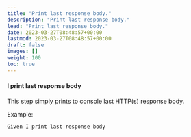 ```yaml
---
title: "Print last response body."
description: "Print last response body."
lead: "Print last response body."
date: 2023-03-27T08:48:57+00:00
lastmod: 2023-03-27T08:48:57+00:00
draft: false
images: []
weight: 100
toc: true
---
```


#### I print last response body
This step simply prints to console last HTTP(s) response body.

Example:

```gherkin
Given I print last response body
```
